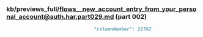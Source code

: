 ### kb/previews_full/flows__new_account_entry_from_your_personal_account@auth.har.part029.md (part 002)

```md
                                "columnNumber": 21762
                             
```

```
